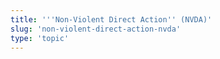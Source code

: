```yaml
---
title: '''Non-Violent Direct Action'' (NVDA)'
slug: 'non-violent-direct-action-nvda'
type: 'topic'
---
```


